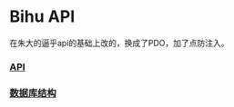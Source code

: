 # Bihu API

在朱大的逼乎api的基础上改的，换成了PDO，加了点防注入。

### [API](https://github.com/Jude95/know_web/blob/master/7.x/api.md)
### [数据库结构](https://github.com/Jude95/know_web/blob/master/7.x/sql.sql)
